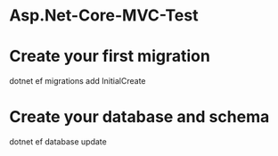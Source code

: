 # Asp.Net-Core-MVC-Test


# Create your first migration
dotnet ef migrations add InitialCreate

# Create your database and schema
dotnet ef database update
